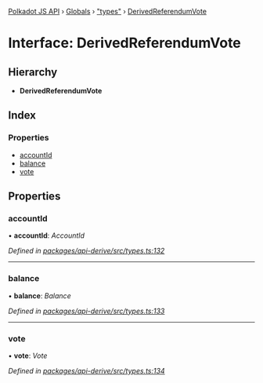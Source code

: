 [Polkadot JS API](../README.md) › [Globals](../globals.md) › ["types"](../modules/_types_.md) › [DerivedReferendumVote](_types_.derivedreferendumvote.md)

# Interface: DerivedReferendumVote

## Hierarchy

* **DerivedReferendumVote**

## Index

### Properties

* [accountId](_types_.derivedreferendumvote.md#accountid)
* [balance](_types_.derivedreferendumvote.md#balance)
* [vote](_types_.derivedreferendumvote.md#vote)

## Properties

###  accountId

• **accountId**: *AccountId*

*Defined in [packages/api-derive/src/types.ts:132](https://github.com/polkadot-js/api/blob/7ef945d15b/packages/api-derive/src/types.ts#L132)*

___

###  balance

• **balance**: *Balance*

*Defined in [packages/api-derive/src/types.ts:133](https://github.com/polkadot-js/api/blob/7ef945d15b/packages/api-derive/src/types.ts#L133)*

___

###  vote

• **vote**: *Vote*

*Defined in [packages/api-derive/src/types.ts:134](https://github.com/polkadot-js/api/blob/7ef945d15b/packages/api-derive/src/types.ts#L134)*

